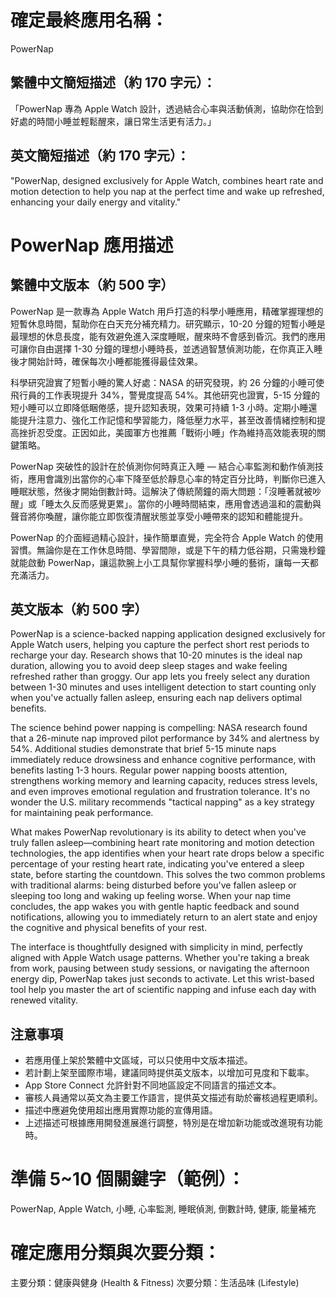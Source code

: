# 確定最終應用名稱：
PowerNap

## 繁體中文簡短描述（約 170 字元）：
「PowerNap 專為 Apple Watch 設計，透過結合心率與活動偵測，協助你在恰到好處的時間小睡並輕鬆醒來，讓日常生活更有活力。」

## 英文簡短描述（約 170 字元）：
"PowerNap, designed exclusively for Apple Watch, combines heart rate and motion detection to help you nap at the perfect time and wake up refreshed, enhancing your daily energy and vitality."

# PowerNap 應用描述

## 繁體中文版本（約 500 字）

PowerNap 是一款專為 Apple Watch 用戶打造的科學小睡應用，精確掌握理想的短暫休息時間，幫助你在白天充分補充精力。研究顯示，10-20 分鐘的短暫小睡是最理想的休息長度，能有效避免進入深度睡眠，醒來時不會感到昏沉。我們的應用可讓你自由選擇 1-30 分鐘的理想小睡時長，並透過智慧偵測功能，在你真正入睡後才開始計時，確保每次小睡都能獲得最佳效果。

科學研究證實了短暫小睡的驚人好處：NASA 的研究發現，約 26 分鐘的小睡可使飛行員的工作表現提升 34%，警覺度提高 54%。其他研究也證實，5-15 分鐘的短小睡可以立即降低睏倦感，提升認知表現，效果可持續 1-3 小時。定期小睡還能提升注意力、強化工作記憶和學習能力，降低壓力水平，甚至改善情緒控制和提高挫折忍受度。正因如此，美國軍方也推薦「戰術小睡」作為維持高效能表現的關鍵策略。

PowerNap 突破性的設計在於偵測你何時真正入睡 — 結合心率監測和動作偵測技術，應用會識別出當你的心率下降至低於靜息心率的特定百分比時，判斷你已進入睡眠狀態，然後才開始倒數計時。這解決了傳統鬧鐘的兩大問題：「沒睡著就被吵醒」或「睡太久反而感覺更累」。當你的小睡時間結束，應用會透過溫和的震動與聲音將你喚醒，讓你能立即恢復清醒狀態並享受小睡帶來的認知和體能提升。

PowerNap 的介面經過精心設計，操作簡單直覺，完全符合 Apple Watch 的使用習慣。無論你是在工作休息時間、學習間隙，或是下午的精力低谷期，只需幾秒鐘就能啟動 PowerNap，讓這款腕上小工具幫你掌握科學小睡的藝術，讓每一天都充滿活力。

## 英文版本（約 500 字）

PowerNap is a science-backed napping application designed exclusively for Apple Watch users, helping you capture the perfect short rest periods to recharge your day. Research shows that 10-20 minutes is the ideal nap duration, allowing you to avoid deep sleep stages and wake feeling refreshed rather than groggy. Our app lets you freely select any duration between 1-30 minutes and uses intelligent detection to start counting only when you've actually fallen asleep, ensuring each nap delivers optimal benefits.

The science behind power napping is compelling: NASA research found that a 26-minute nap improved pilot performance by 34% and alertness by 54%. Additional studies demonstrate that brief 5-15 minute naps immediately reduce drowsiness and enhance cognitive performance, with benefits lasting 1-3 hours. Regular power napping boosts attention, strengthens working memory and learning capacity, reduces stress levels, and even improves emotional regulation and frustration tolerance. It's no wonder the U.S. military recommends "tactical napping" as a key strategy for maintaining peak performance.

What makes PowerNap revolutionary is its ability to detect when you've truly fallen asleep—combining heart rate monitoring and motion detection technologies, the app identifies when your heart rate drops below a specific percentage of your resting heart rate, indicating you've entered a sleep state, before starting the countdown. This solves the two common problems with traditional alarms: being disturbed before you've fallen asleep or sleeping too long and waking up feeling worse. When your nap time concludes, the app wakes you with gentle haptic feedback and sound notifications, allowing you to immediately return to an alert state and enjoy the cognitive and physical benefits of your rest.

The interface is thoughtfully designed with simplicity in mind, perfectly aligned with Apple Watch usage patterns. Whether you're taking a break from work, pausing between study sessions, or navigating the afternoon energy dip, PowerNap takes just seconds to activate. Let this wrist-based tool help you master the art of scientific napping and infuse each day with renewed vitality.

## 注意事項

- 若應用僅上架於繁體中文區域，可以只使用中文版本描述。
- 若計劃上架至國際市場，建議同時提供英文版本，以增加可見度和下載率。
- App Store Connect 允許針對不同地區設定不同語言的描述文本。
- 審核人員通常以英文為主要工作語言，提供英文描述有助於審核過程更順利。
- 描述中應避免使用超出應用實際功能的宣傳用語。
- 上述描述可根據應用開發進展進行調整，特別是在增加新功能或改進現有功能時。 

# 準備 5~10 個關鍵字（範例）：
PowerNap, Apple Watch, 小睡, 心率監測, 睡眠偵測, 倒數計時, 健康, 能量補充

# 確定應用分類與次要分類：
主要分類：健康與健身 (Health & Fitness)
次要分類：生活品味 (Lifestyle)